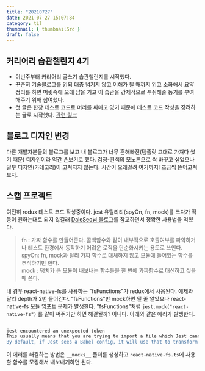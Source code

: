 ```yaml
---
title: "20210727"
date: 2021-07-27 15:07:84
category: til
thumbnail: { thumbnailSrc }
draft: false
---
```


## 커리어리 습관챌린지 4기 
- 이번주부터 커리어리 글쓰기 습관챌린지를 시작했다. 
- 꾸준히 기술블로그를 읽되 대충 넘기지 않고 이해가 될 때까지 읽고 소화해서 요약 정리를 하면 머릿속에 오래 남을 거고 이 습관을 강제적으로 푸쉬해줄 동기를 부여해주기 위해 참여했다. 
- 첫 글은 한창 테스트 코드로 머리를 싸매고 있기 때문에 테스트 코드 작성을 장려하는 글로 시작했다. [관련 링크](https://careerly.co.kr/comments/29160?utm_campaign=self-share) 

## 블로그 디자인 변경
다른 개발자분들의 블로그를 보고 내 블로그가 너무 흔해빠진(탬플릿 고대로 가져다 썼기 때문) 디자인이라 약간 손보기로 했다. 검정-흰색의 모노톤으로 싹 바꾸고 싶었으나 일부 디자인(카테고리)이 고쳐지지 않는다. 시간이 오래걸려 여기까지! 조금씩 뜯어고쳐보자. 

## 스캡 프로젝트 
여전히 redux 테스트 코드 작성중이다. jest 유틸리티(spyOn, fn, mock)를 쓰다가 작동이 원하는대로 되지 않길래 [DaleSeo님 블로그](https://www.daleseo.com/jest-fn-spy-on/)를 참고하면서 정확한 사용법을 익혔다.   
  
  > fn : 가짜 함수를 만들어준다. 콜백함수와 같이 내부적으로 호출여부를 파악하거나 테스트 환경에서 동작하기 어려운 로직을 단순화시키는 용도로 쓰인다.   
  spyOn: fn, mock과 달리 가짜 함수로 대체하지 않고 모듈에 들어있는 함수를 추적하기만 한다.  
  mock : 덩치가 큰 모듈이 내보내는 함수들을 한 번에 가짜함수로 대신하고 싶을 때 쓴다.  

내 경우 react-native-fs를 사용하는 "fsFunctions"가 redux에서 사용된다. 예제와 달리 depth가 2번 들어간다. "fsFunctions"만 mock하면 될 줄 알았으나 react-native-fs 모듈 임포트 문제가 발생한다. "fsFunctions"처럼 `jest.mock("react-native-fs")` 를 같이 써주기만 하면 해결될까? 아니다. 아래와 같은 에러가 발생한다. 

```bash

jest encountered an unexpected token
This usually means that you are trying to import a file which Jest cannot parse, e.g. it's not plain JavaScript.
By default, if Jest sees a Babel config, it will use that to transform your files, ignoring "node_modules".

```

이 에러를 해결하는 방법은 `__mocks__` 폴더를 생성하고 `react-native-fs.ts`에 사용할 함수를 모킹해서 내보내기하면 된다. 
